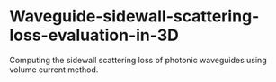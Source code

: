 # Waveguide-sidewall-scattering-loss-evaluation-in-3D
Computing the sidewall scattering loss of photonic waveguides using volume current method.
